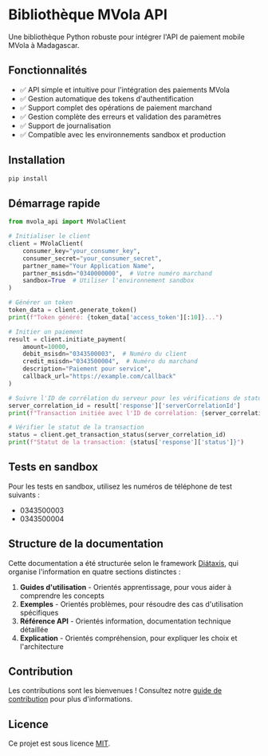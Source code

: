 # Bibliothèque MVola API

Une bibliothèque Python robuste pour intégrer l'API de paiement mobile MVola à Madagascar.

## Fonctionnalités

- ✅ API simple et intuitive pour l'intégration des paiements MVola
- ✅ Gestion automatique des tokens d'authentification
- ✅ Support complet des opérations de paiement marchand
- ✅ Gestion complète des erreurs et validation des paramètres
- ✅ Support de journalisation
- ✅ Compatible avec les environnements sandbox et production

## Installation

```bash
pip install
```

## Démarrage rapide

```python
from mvola_api import MVolaClient

# Initialiser le client
client = MVolaClient(
    consumer_key="your_consumer_key",
    consumer_secret="your_consumer_secret",
    partner_name="Your Application Name",
    partner_msisdn="0340000000",  # Votre numéro marchand
    sandbox=True  # Utiliser l'environnement sandbox
)

# Générer un token
token_data = client.generate_token()
print(f"Token généré: {token_data['access_token'][:10]}...")

# Initier un paiement
result = client.initiate_payment(
    amount=10000,
    debit_msisdn="0343500003",  # Numéro du client
    credit_msisdn="0343500004",  # Numéro du marchand
    description="Paiement pour service",
    callback_url="https://example.com/callback"
)

# Suivre l'ID de corrélation du serveur pour les vérifications de statut
server_correlation_id = result['response']['serverCorrelationId']
print(f"Transaction initiée avec l'ID de corrélation: {server_correlation_id}")

# Vérifier le statut de la transaction
status = client.get_transaction_status(server_correlation_id)
print(f"Statut de la transaction: {status['response']['status']}")
```

## Tests en sandbox

Pour les tests en sandbox, utilisez les numéros de téléphone de test suivants :
- 0343500003
- 0343500004

## Structure de la documentation

Cette documentation a été structurée selon le framework [Diátaxis](https://diataxis.fr/), qui organise l'information en quatre sections distinctes :

1. **Guides d'utilisation** - Orientés apprentissage, pour vous aider à comprendre les concepts
2. **Exemples** - Orientés problèmes, pour résoudre des cas d'utilisation spécifiques
3. **Référence API** - Orientés information, documentation technique détaillée
4. **Explication** - Orientés compréhension, pour expliquer les choix et l'architecture

## Contribution

Les contributions sont les bienvenues ! Consultez notre [guide de contribution](contributing.md) pour plus d'informations.

## Licence

Ce projet est sous licence [MIT](https://opensource.org/licenses/MIT). 